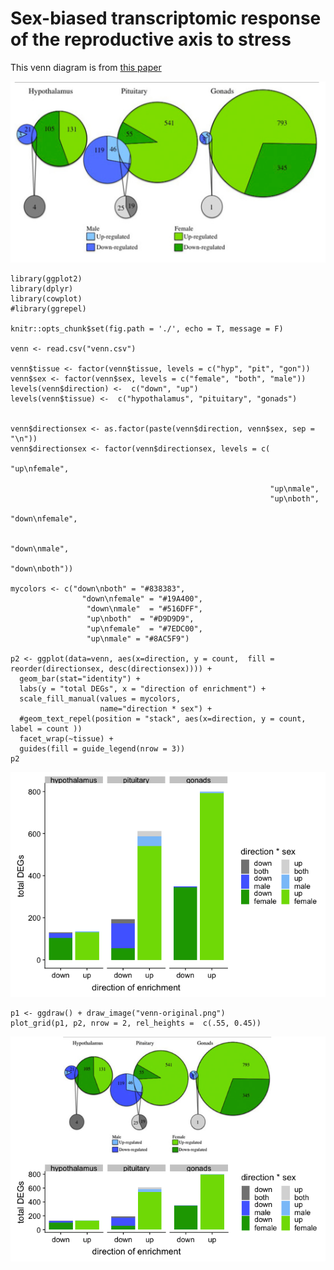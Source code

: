 Sex-biased transcriptomic response of the reproductive axis to stress
=====================================================================

This venn diagram is from [this
paper](https://www.sciencedirect.com/science/article/pii/S0018506X17302696?via%3Dihub)

![](venn-original.png)

    library(ggplot2)
    library(dplyr)
    library(cowplot)
    #library(ggrepel)

    knitr::opts_chunk$set(fig.path = './', echo = T, message = F)

    venn <- read.csv("venn.csv")

    venn$tissue <- factor(venn$tissue, levels = c("hyp", "pit", "gon"))
    venn$sex <- factor(venn$sex, levels = c("female", "both", "male"))
    levels(venn$direction) <-  c("down", "up")
    levels(venn$tissue) <-  c("hypothalamus", "pituitary", "gonads")


    venn$directionsex <- as.factor(paste(venn$direction, venn$sex, sep = "\n"))
    venn$directionsex <- factor(venn$directionsex, levels = c(
                                                              "up\nfemale", 
                                                              
                                                              "up\nmale",
                                                              "up\nboth",
                                                              "down\nfemale",
                                                             
                                                              "down\nmale",
                                                                "down\nboth"))

    mycolors <- c("down\nboth" = "#838383",
                    "down\nfemale" = "#19A400", 
                     "down\nmale"  = "#516DFF",
                     "up\nboth"  = "#D9D9D9",
                     "up\nfemale"  = "#7EDC00",
                     "up\nmale" = "#8AC5F9")  

    p2 <- ggplot(data=venn, aes(x=direction, y = count,  fill = reorder(directionsex, desc(directionsex)))) + 
      geom_bar(stat="identity") +
      labs(y = "total DEGs", x = "direction of enrichment") +
      scale_fill_manual(values = mycolors,
                        name="direction * sex") +
      #geom_text_repel(position = "stack", aes(x=direction, y = count,  label = count ))
      facet_wrap(~tissue) +
      guides(fill = guide_legend(nrow = 3)) 
    p2

![](./venn-alt-1.png)

    p1 <- ggdraw() + draw_image("venn-original.png")
    plot_grid(p1, p2, nrow = 2, rel_heights =  c(.55, 0.45))

![](./calisi-original-alt-1.png)
